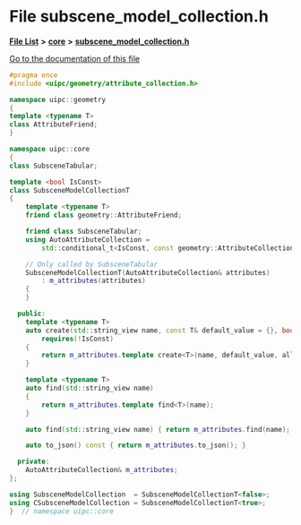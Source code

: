

# File subscene\_model\_collection.h

[**File List**](files.md) **>** [**core**](dir_eca9d1283f7cad9ff89c5ab44937d4d9.md) **>** [**subscene\_model\_collection.h**](subscene__model__collection_8h.md)

[Go to the documentation of this file](subscene__model__collection_8h.md)


```C++
#pragma once
#include <uipc/geometry/attribute_collection.h>

namespace uipc::geometry
{
template <typename T>
class AttributeFriend;
}

namespace uipc::core
{
class SubsceneTabular;

template <bool IsConst>
class SubsceneModelCollectionT
{
    template <typename T>
    friend class geometry::AttributeFriend;

    friend class SubsceneTabular;
    using AutoAttributeCollection =
        std::conditional_t<IsConst, const geometry::AttributeCollection, geometry::AttributeCollection>;

    // Only called by SubsceneTabular
    SubsceneModelCollectionT(AutoAttributeCollection& attributes)
        : m_attributes(attributes)
    {
    }

  public:
    template <typename T>
    auto create(std::string_view name, const T& default_value = {}, bool allow_destroy = true)
        requires(!IsConst)
    {
        return m_attributes.template create<T>(name, default_value, allow_destroy);
    }

    template <typename T>
    auto find(std::string_view name)
    {
        return m_attributes.template find<T>(name);
    }

    auto find(std::string_view name) { return m_attributes.find(name); }

    auto to_json() const { return m_attributes.to_json(); }

  private:
    AutoAttributeCollection& m_attributes;
};

using SubsceneModelCollection  = SubsceneModelCollectionT<false>;
using CSubsceneModelCollection = SubsceneModelCollectionT<true>;
}  // namespace uipc::core
```


